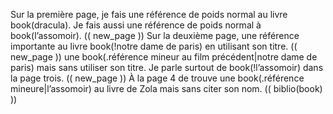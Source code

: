 Sur la première page, je fais une référence de poids normal au livre book(dracula).
Je fais aussi une référence de poids normal à book(l’assomoir).
(( new_page ))
Sur la deuxième page, une référence importante au livre book(!notre dame de paris) en utilisant son titre.
(( new_page ))
une book(.référence mineur au film précédent|notre dame de paris) mais sans utiliser son titre.
Je parle surtout de book(!l’assomoir) dans la page trois.
(( new_page ))
À la page 4 de trouve une book(.référence mineure|l’assomoir) au livre de Zola mais sans citer son nom.
(( biblio(book) ))